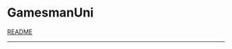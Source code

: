# GamesmanUni

[README](https://www.notion.so/penguinlay/uni-doc-206603f433964d9ebe428727ab10892c)

---
